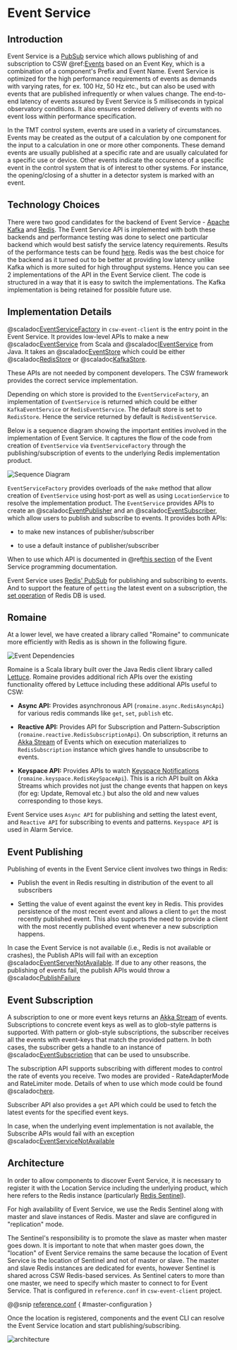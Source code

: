 # Event Service

## Introduction

Event Service is a [PubSub](https://en.wikipedia.org/wiki/Publish%E2%80%93subscribe_pattern) service which allows publishing of and subscription to 
CSW @ref:[Events](./../../params/events.md) based on an Event Key, which is a combination of a component's Prefix and Event Name. 
Event Service is optimized for the high performance requirements of events as demands with varying rates, for ex. 100 Hz, 50 Hz etc., but
can also be used with events that are published infrequently or when values change.
The end-to-end latency of events assured by Event Service is 5 milliseconds in typical observatory conditions. 
It also ensures ordered delivery of events with no event loss within performance specification. 

In the TMT control system, events are used in a variety of circumstances. 
Events may be created as the output of a calculation by one component for the input to a calculation in 
one or more other components. These demand events are usually published at a specific rate and are usually
calculated for a specific use or device. Other events indicate the occurence of a specific event in the control system
that is of interest to other systems. For instance, the opening/closing of a shutter in a detector system is marked
with an event.

## Technology Choices

There were two good candidates for the backend of Event Service - [Apache Kafka](https://kafka.apache.org/) and [Redis](https://redis.io/). 
The Event Service API is implemented with both these backends and performance testing was done to select one particular backend 
which would best satisfy the service latency requirements. Results of the performance tests can be found 
[here](https://tmt-project.atlassian.net/wiki/spaces/DEOPSCSW/pages/191791210/Event+Service+Raw+Performance+Results+Results+May+Change).
Redis was the best choice for the backend as it turned out to be better at providing low latency 
unlike Kafka which is more suited for high throughput systems.
Hence you can see 2 implementations of the API in the Event Service client. The code is structured in a way that it is easy to switch the implementations.
The Kafka implementation is being retained for possible future use.

## Implementation Details

@scaladoc[EventServiceFactory](csw.event.client.EventServiceFactory) in `csw-event-client` is the entry point in the Event Service. 
It provides low-level APIs to make a new 
@scaladoc[EventService](csw.event.api.scaladsl.EventService) from Scala 
and @scaladoc[IEventService](csw.event.api.javadsl.IEventService) from Java.
It takes an @scaladoc[EventStore](csw.event.client.models.EventStore) which could be either
@scaladoc[RedisStore](csw.event.client.models.EventStores.RedisStore) or
@scaladoc[KafkaStore](csw.event.client.models.EventStores.KafkaStore).

These APIs are not needed by component developers. The CSW framework provides the correct service implementation.


Depending on which store is provided to the `EventServiceFactory`, an implementation of `EventService` is returned
 which could be either `KafkaEventService` or `RedisEventService`. The default store is set to `RedisStore`. Hence the service returned by default 
 is `RedisEventService`.
 
Below is a sequence diagram showing the important entities involved in the implementation of Event Service. 
It captures the flow of the code from creation of `EventService` via 
`EventServiceFactory` through the publishing/subscription of events to the underlying Redis implementation product.

![Sequence Diagram](sequence-diagram.png) 

`EventServiceFactory` provides overloads of the `make` method that allow creation of `EventService` using host-port 
as well as using `LocationService` to resolve the implementation product. The `EventService` provides APIs to create 
an @scaladoc[EventPublisher](csw.event.api.scaladsl.EventPublisher) and
an @scaladoc[EventSubscriber](csw.event.api.scaladsl.EventSubscriber), which allow users to publish and subscribe to events.
It provides both APIs:

* to make new instances of publisher/subscriber
 
* to use a default instance of publisher/subscriber
 
When to use which API is documented in 
@ref[this section](../../services/event.md#accessing-event-service) of the Event Service programming documentation.

 
Event Service uses [Redis' PubSub](https://redis.io/topics/pubsub) for publishing and subscribing to events.
And to support the feature of `getting` the latest event on a subscription, the [set operation](https://redis.io/commands/set) of Redis DB is used.

## Romaine

At a lower level, we have created a library called "Romaine" to communicate more efficiently with Redis as is shown in the following figure.

![Event Dependencies](event-layers.png)

Romaine is a Scala library built over the Java Redis client library called [Lettuce](https://lettuce.io/).
Romaine provides additional rich APIs over the existing functionality offered by Lettuce including these additional APIs useful to CSW:

* **Async API:** Provides asynchronous API (`romaine.async.RedisAsyncApi`) for various redis commands like `get`, `set`, `publish` etc.  

* **Reactive API:** Provides API for Subscription and Pattern-Subscription (`romaine.reactive.RedisSubscriptionApi`).
On subscription, it returns an [Akka Stream](https://doc.akka.io/docs/akka/current/stream/index.html) of Events which on execution materializes to `RedisSubscription` instance which gives handle to unsubscribe to events.

* **Keyspace API:** Provides APIs to watch [Keyspace Notifications](https://redis.io/topics/notifications) (`romaine.keyspace.RedisKeySpaceApi`).
This is a rich API built on Akka Streams which provides not just the change events that happen on keys (for eg: Update, Removal etc.) but also the old and new values corresponding to those keys.  

Event Service uses `Async API` for publishing and setting the latest event, and `Reactive API` for subscribing to events and patterns.
`Keyspace API` is used in Alarm Service.

## Event Publishing

Publishing of events in the Event Service client involves two things in Redis:

* Publish the event in Redis resulting in distribution of the event to all subscribers

* Setting the value of event against the event key in Redis. This provides persistence of the most recent event and allows 
a client to `get` the most recently published event. This also supports the need to provide a client with the most recently published
event whenever a new subscription happens.

In case the Event Service is not available (i.e., Redis is not available or crashes), the Publish APIs will fail with an exception @scaladoc[EventServerNotAvailable](csw.event.api.exceptions.EventServerNotAvailable).
If due to any other reasons, the publishing of events fail, the publish APIs would throw a @scaladoc[PublishFailure](csw.event.api.exceptions.PublishFailure)

## Event Subscription

A subscription to one or more event keys returns an [Akka Stream](https://doc.akka.io/docs/akka/current/stream/index.html) of events. 
Subscriptions to concrete event keys as well as to glob-style patterns is supported.
With pattern or glob-style subscriptions, the subscriber receives all the events with event-keys that match the provided pattern. 
In both cases, the subscriber gets a handle to an instance of @scaladoc[EventSubscription](csw.event.api.scaladsl.EventSubscription) that can be used to unsubscribe.  

The subscription API supports subscribing with different modes to control the rate of events you receive. 
Two modes are provided - RateAdapterMode and RateLimiter mode. Details of when to use which mode could be found @scaladoc[here](csw/event/api/scaladsl/SubscriptionMode).

Subscriber API also provides a `get` API which could be used to fetch the latest events for the specified event keys.

In case, when the underlying event implementation is not available, the Subscribe APIs would fail with an exception @scaladoc[EventServiceNotAvailable](csw.event.api.exceptions.EventServiceNotAvailable)

## Architecture

In order to allow components to discover Event Service, it is necessary to register it with the Location Service including the underlying product, 
which here refers to the Redis instance (particularly [Redis Sentinel](https://redis.io/topics/sentinel)).

For high availability of Event Service, we use the Redis Sentinel along with master and slave instances of Redis. Master and slave are configured in "replication" mode.

The Sentinel's responsibility is to promote the slave as master when master goes down. It is important to note that when master
goes down, the "location" of Event Service remains the same because the location of Event Service is the location of Sentinel and not of master or slave.
The master and slave Redis instances are dedicated for events, however Sentinel is shared across CSW Redis-based services. 
As Sentinel caters to more than one master, we need to specify which master to connect to for Event Service.
That is configured in `reference.conf` in `csw-event-client` project. 

@@snip [reference.conf](../../../../../csw-event/csw-event-client/src/main/resources/reference.conf) { #master-configuration }
 
Once the location is registered, components and the event CLI can resolve the Event Service location and start publishing/subscribing. 

![architecture](architecture.png)